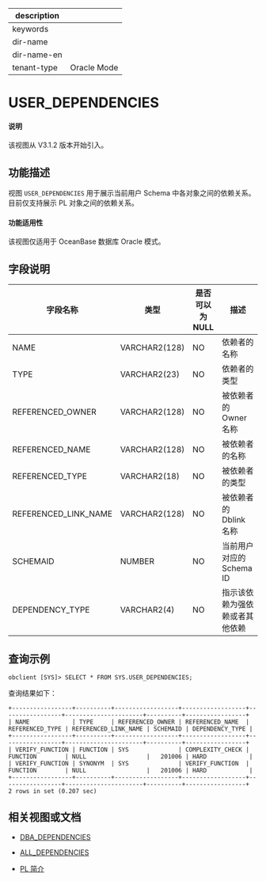 |description||
|---|---|
|keywords||
|dir-name||
|dir-name-en||
|tenant-type|Oracle Mode|

# USER_DEPENDENCIES

<main id="notice" type='explain'>
  <h4>说明</h4>
  <p>该视图从 V3.1.2 版本开始引入。</p>
</main>

## 功能描述

视图 `USER_DEPENDENCIES` 用于展示当前用户 Schema 中各对象之间的依赖关系。目前仅支持展示 PL 对象之间的依赖关系。

  <main id="notice" >
    <h4>功能适用性</h4>
    <p>该视图仅适用于 OceanBase 数据库 Oracle 模式。</p>
  </main>

## 字段说明

|       **字段名称**       |    **类型**     | **是否可以为 NULL** |      **描述**       |
|----------------------|---------------|----------------|-------------------|
| NAME                 | VARCHAR2(128) | NO             | 依赖者的名称            |
| TYPE                 | VARCHAR2(23)  | NO             | 依赖者的类型            |
| REFERENCED_OWNER     | VARCHAR2(128) | NO             | 被依赖者的 Owner 名称    |
| REFERENCED_NAME      | VARCHAR2(128) | NO             | 被依赖者的名称           |
| REFERENCED_TYPE      | VARCHAR2(18)  | NO             | 被依赖者的类型           |
| REFERENCED_LINK_NAME | VARCHAR2(128) | NO             | 被依赖者的 Dblink 名称   |
| SCHEMAID             | NUMBER        | NO             | 当前用户对应的 Schema ID |
| DEPENDENCY_TYPE      | VARCHAR2(4)   | NO             | 指示该依赖为强依赖或者其他依赖   |

## 查询示例

```shell
obclient [SYS]> SELECT * FROM SYS.USER_DEPENDENCIES;
```

查询结果如下：

```shell
+-----------------+----------+------------------+------------------+-----------------+----------------------+----------+-----------------+
| NAME            | TYPE     | REFERENCED_OWNER | REFERENCED_NAME  | REFERENCED_TYPE | REFERENCED_LINK_NAME | SCHEMAID | DEPENDENCY_TYPE |
+-----------------+----------+------------------+------------------+-----------------+----------------------+----------+-----------------+
| VERIFY_FUNCTION | FUNCTION | SYS              | COMPLEXITY_CHECK | FUNCTION        | NULL                 |   201006 | HARD            |
| VERIFY_FUNCTION | SYNONYM  | SYS              | VERIFY_FUNCTION  | FUNCTION        | NULL                 |   201006 | HARD            |
+-----------------+----------+------------------+------------------+-----------------+----------------------+----------+-----------------+
2 rows in set (0.207 sec)
```

## 相关视图或文档

* [DBA_DEPENDENCIES](12100.dba_dependencies-of-oracle-mode.md)

* [ALL_DEPENDENCIES](4500.all_dependencies-of-oracle-mode.md)

* [PL 简介](../../../../700.reference/500.sql-reference/300.pl-reference/100.what-is-pl/100.pl-introduction.md)
